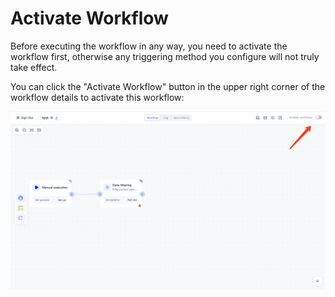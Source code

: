 # Activate Workflow

Before executing the workflow in any way, you need to activate the workflow first, otherwise any triggering method you configure will not truly take effect.

You can click the "Activate Workflow" button in the upper right corner of the workflow details to activate this workflow:

![](../static/FDhcb7K0Wo3cOHxM4auchbZAnVh.png)
